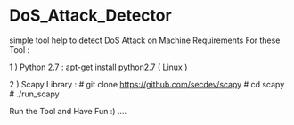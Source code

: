 # DoS_Attack_Detector
simple tool help to detect DoS Attack on Machine
Requirements For these Tool :

1 ) Python 2.7 : apt-get install python2.7 ( Linux )

2 ) Scapy Library : # git clone https://github.com/secdev/scapy # cd scapy # ./run_scapy

Run the Tool and Have Fun :) ....
